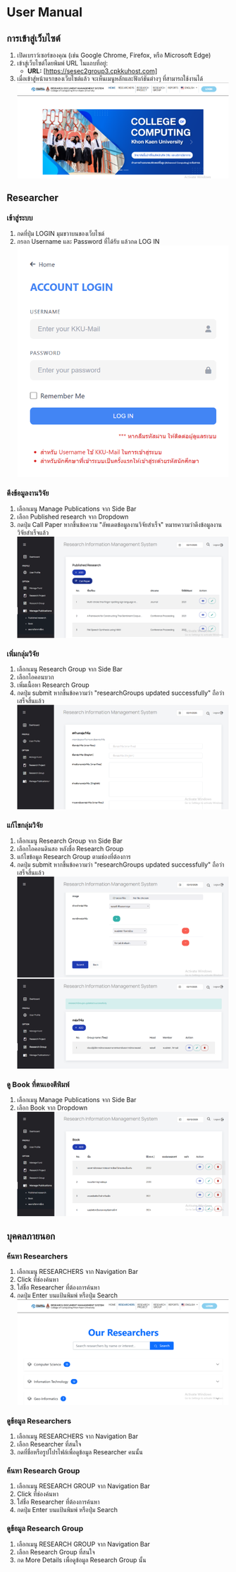 # User Manual


## การเข้าสู่เว็บไซต์

1. เปิดเบราว์เซอร์ของคุณ (เช่น Google Chrome, Firefox, หรือ Microsoft Edge)
2. เข้าสู่เว็บไซต์โดยพิมพ์ URL ในแถบที่อยู่:
   - **URL:** [https://sesec2group3.cpkkuhost.com]
3. เมื่อเข้าสู่หน้าแรกของเว็บไซต์แล้ว จะเห็นเมนูหลักและฟังก์ชันต่างๆ ที่สามารถใช้งานได้
![หน้าแรกของเว็บไซต์](./image/Home.png)


## Researcher

### เข้าสู่ระบบ
1. กดที่ปุ่ม LOGIN มุมขวาบนของเว็บไซต์
2. กรอก Username และ Password ที่ได้รับ แล้วกด LOG IN
![](./image/Login.png)

### ดึงข้อมูลงานวิจัย
1. เลือกเมนู Manage Publications จาก Side Bar
2. เลือก Published research จาก Dropdown
3. กดปุ่ม Call Paper หากขึ้นข้อความ "อัพเดตข้อมูลงานวิจัยสำเร็จ" หมายความว่าดึงข้อมูลงานวิจัยสำเร็จแล้ว
![](./image/CallPaper.png)

### เพิ่มกลุ่มวิจัย
1. เลือกเมนู Research Group จาก Side Bar
2. เลือกไอคอนบวก
3. เพิ่มเนื้อหา Research Group
4. กดปุ่ม submit หากขึ้นข้อความว่า "researchGroups updated successfully" ถือว่าเสร็จสิ้นแล้ว
![](./image/AddRG.png)

### แก้ไขกลุ่มวิจัย
1. เลือกเมนู Research Group จาก Side Bar
2. เลือกไอคอนดินสอ หลังชื่อ Research Group
3. แก้ไขข้อมูล Research Group ตามช่องที่ต้องการ
4. กดปุ่ม submit หากขึ้นข้อความว่า "researchGroups updated successfully" ถือว่าเสร็จสิ้นแล้ว
![](./image/EditRG.png)
![](./image/UpdateSuccess.png)

### ดู Book ที่ตนเองตีพิมพ์  
1. เลือกเมนู Manage Publications จาก Side Bar
2. เลือก Book จาก Dropdown
![](./image/Book.png)


## บุคคลภายนอก

### ค้นหา Researchers
1. เลือกเมนู RESEARCHERS จาก Navigation Bar
2. Click ที่ช่องค้นหา
3. ใส่ชื่อ Researcher ที่ต้องการค้นหา
4. กดปุ่ม Enter บนแป้นพิมพ์ หรือปุ่ม Search
![](./image/Researcher.png)

### ดูข้อมูล Researchers
1. เลือกเมนู RESEARCHERS จาก Navigation Bar
2. เลือก Researcher ที่สนใจ
3. กดที่ชื่อหรือรูปโปรไฟล์เพื่อดูข้อมูล Researcher คนนั้น

### ค้นหา Research Group
1. เลือกเมนู RESEARCH GROUP จาก Navigation Bar
2. Click ที่ช่องค้นหา
3. ใส่ชื่อ Researcher ที่ต้องการค้นหา
4. กดปุ่ม Enter บนแป้นพิมพ์ หรือปุ่ม Search

### ดูข้อมูล Research Group
1. เลือกเมนู RESEARCH GROUP จาก Navigation Bar
2. เลือก Research Group ที่สนใจ
3. กด More Details เพื่อดูข้อมูล Research Group นั้น

